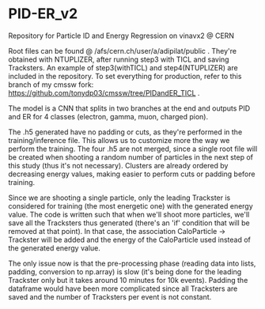 # PID-ER_v2
Repository for Particle ID and Energy Regression on vinavx2 @ CERN


Root files can be found @ /afs/cern.ch/user/a/adipilat/public . They're obtained with NTUPLIZER, after running step3 with TICL and saving Tracksters. An example of step3(withTICL) and step4(NTUPLIZER) are included in the repository. To set everything for production, refer to this branch of my cmssw fork: https://github.com/tonydp03/cmssw/tree/PIDandER_TICL .

The model is a CNN that splits in two branches at the end and outputs PID and ER for 4 classes (electron, gamma, muon, charged pion).

The .h5 generated have no padding or cuts, as they're performed in the training/inference file. This allows us to customize more the way we perform the training. The four .h5 are not merged, since a single root file will be created when shooting a random number of particles in the next step of this study (thus it's not necessary). Clusters are already ordered by decreasing energy values, making easier to perform cuts or padding before training.

Since we are shooting a single particle, only the leading Trackster is considered for training (the most energetic one) with the generated energy value. The code is written such that when we'll shoot more particles, we'll save all the Tracksters thus generated (there's an 'if' condition that will be removed at that point). In that case, the association CaloParticle -> Trackster will be added and the energy of the CaloParticle used instead of the generated energy value.

The only issue now is that the pre-processing phase (reading data into lists, padding, conversion to np.array) is slow (it's being done for the leading Trackster only but it takes around 10 minutes for 10k events). Padding the dataframe would have been more complicated since all Tracksters are saved and the number of Tracksters per event is not constant.